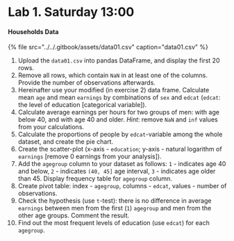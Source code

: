 # Lab 1. Saturday 13:00

#### Households Data

{% file src="../../.gitbook/assets/data01.csv" caption="data01.csv" %}

1. Upload the `data01.csv` into pandas DataFrame, and display the first 20 rows.
2. Remove all rows, which contain `NaN` in at least one of the columns. Provide the number of observations afterwards.
3. Hereinafter use your modified \(in exercise 2\) data frame. Calculate mean `age` and mean `earnings` by combinations of `sex` and `edcat` \(`edcat`: the level of education \[categorical variable\]\).
4. Calculate average earnings per hours for two groups of men: with age below 40, and with age 40 and older. _Hint_: remove `NaN` and `inf` values from your calculations.
5. Calculate the proportions of people by `edcat`-variable among the whole dataset, and create the pie chart.
6. Create the scatter-plot \(x-axis - `education`; y-axis - natural logarithm of `earnings` \[remove 0 earnings from your analysis\]\).
7. Add the `agegroup` column to your dataset as follows: `1` - indicates age 40 and below, `2` - indicates `(40, 45]` age interval, `3` - indicates age older than 45. Display frequency table for `agegroup` column.
8. Create pivot table: index - `agegroup`, columns - `edcat`, values - number of observations.
9. Check the hypothesis \(use `t`-test\): there is no difference in average `earnings` between men from the first \(`1`\) `agegroup` and men from the other age groups. Comment the result.
10. Find out the most frequent levels of education \(use `edcat`\) for each `agegroup`.

